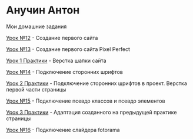 # Анучин Антон
Мои домашние задания


[Урок №12](AnuchinAO.github.io/lesson_9/index.html "Создание первого сайта с использованием Bootstrap") - Создание первого сайта


[Урок №13](https://anuchinao.github.io/Lesson_13/ "Создание страницы по принцыпу PixelPerfect") - Создание первого сайта Pixel Perfect


[Урок 1 Практики](https://AnuchinAO.github.io/Lesson_11/ "Верстка шапки сайта") - Верстка шапки сайта


[Урок №14](https://AnuchinAO.github.io/Lesson_14/ "Знакомство со шрифтами") - Подключение сторонних шрифтов


[Урок 2 Практики](https://AnuchinAO.github.io/Practice_2/ "Подключение шрифтов. Верстка первой части") - Подключение сторонних шрифтов в проект. Верстка первой части страницы


[Урок №15](https://AnuchinAO.github.io/Lesson_15/ "Изучение псевдо классов и псевдо элементов") - Подключение псевдо классов и псевдо элементов


[Урок 3 Практики](https://AnuchinAO.github.io/Practice_3/ "Адаптивная верстка") - Адаптация созданного на предыдущей практике страницы


[Урок №16](https://AnuchinAO.github.io/Lesson_16/ "Изучение Слайдеров") - Подключение слайдера fotorama
